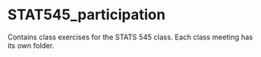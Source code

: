 # STAT545_participation

Contains class exercises for the STATS 545 class. Each class meeting has its own folder.

